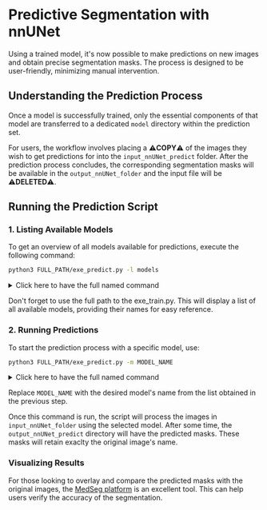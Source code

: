 
# Predictive Segmentation with nnUNet

Using a trained model, it's now possible to make predictions on new images and obtain precise segmentation masks. The process is designed to be user-friendly, minimizing manual intervention.

## Understanding the Prediction Process

Once a model is successfully trained, only the essential components of that model are transferred to a dedicated `model` directory within the prediction set. 

For users, the workflow involves placing a ⚠️**COPY**⚠️ of the images they wish to get predictions for into the `input_nnUNet_predict` folder. After the prediction process concludes, the corresponding segmentation masks will be available in the `output_nnUNet_folder` and the input file will be ⚠️**DELETED**⚠️.

## Running the Prediction Script

### 1. Listing Available Models

To get an overview of all models available for predictions, execute the following command:

```bash
python3 FULL_PATH/exe_predict.py -l models
```

<details>
  <summary>Click here to have the full named command </summary>
                                                       
```bash
python3 FULL_PATH/exe_predict.py --list models
```
</details>
  
Don't forget to use the full path to the exe_train.py.
This will display a list of all available models, providing their names for easy reference.

### 2. Running Predictions

To start the prediction process with a specific model, use:

```bash
python3 FULL_PATH/exe_predict.py -m MODEL_NAME
```
<details>
  <summary>Click here to have the full named command </summary>
                                                       
```bash
python3 FULL_PATH/exe_predict.py --model_name MODEL_NAME
```
</details>

Replace `MODEL_NAME` with the desired model's name from the list obtained in the previous step.

Once this command is run, the script will process the images in `input_nnUNet_folder` using the selected model. After some time, the `output_nnUNet_predict` directory will have the predicted masks. These masks will retain exaclty the original image's name.

### Visualizing Results

For those looking to overlay and compare the predicted masks with the original images, the [MedSeg platform](https://www.medseg.ai) is an excellent tool. This can help users verify the accuracy of the segmentation.

